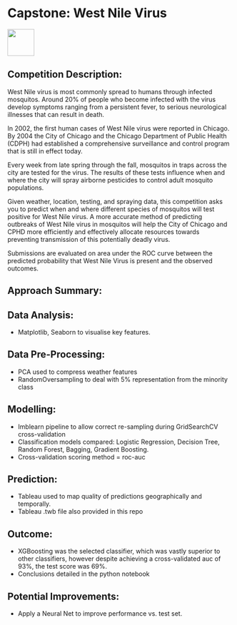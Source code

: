 # Capstone: West Nile Virus
<img src="http://imgur.com/1ZcRyrc.png" width="60">

## Competition Description:

West Nile virus is most commonly spread to humans through infected mosquitos. Around 20% of people who become infected with the virus develop symptoms ranging from a persistent fever, to serious neurological illnesses that can result in death.

In 2002, the first human cases of West Nile virus were reported in Chicago. By 2004 the City of Chicago and the Chicago Department of Public Health (CDPH) had established a comprehensive surveillance and control program that is still in effect today.

Every week from late spring through the fall, mosquitos in traps across the city are tested for the virus. The results of these tests influence when and where the city will spray airborne pesticides to control adult mosquito populations.

Given weather, location, testing, and spraying data, this competition asks you to predict when and where different species of mosquitos will test positive for West Nile virus. A more accurate method of predicting outbreaks of West Nile virus in mosquitos will help the City of Chicago and CPHD more efficiently and effectively allocate resources towards preventing transmission of this potentially deadly virus.

Submissions are evaluated on area under the ROC curve between the predicted probability that West Nile Virus is present and the observed outcomes.

## Approach Summary:
Data Analysis:
- 
- Matplotlib, Seaborn to visualise key features.

Data Pre-Processing:
- 
- PCA used to compress weather features
- RandomOversampling to deal with 5% representation from the minority class

Modelling:
- 
- Imblearn pipeline to allow correct re-sampling during GridSearchCV cross-validation
- Classification models compared: Logistic Regression, Decision Tree, Random Forest, Bagging, Gradient Boosting.
- Cross-validation scoring method = roc-auc

Prediction:
- 
- Tableau used to map quality of predictions geographically and temporally.
- Tableau .twb file also provided in this repo

Outcome:
-
- XGBoosting was the selected classifier, which was vastly superior to other classifiers, however despite achieving a cross-validated auc of 93%, the test score was 69%.
- Conclusions detailed in the python notebook

Potential Improvements:
-
- Apply a Neural Net to improve performance vs. test set.
